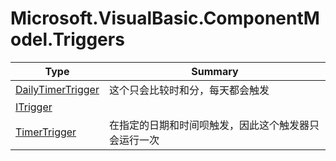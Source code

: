 ﻿
# Microsoft.VisualBasic.ComponentModel.Triggers

|Type|Summary|
|----|-------|
|<a href="#" onClick="load('/docs/Microsoft.VisualBasic.ComponentModel.Triggers/DailyTimerTrigger.md')">DailyTimerTrigger</a>|这个只会比较时和分，每天都会触发|
|<a href="#" onClick="load('/docs/Microsoft.VisualBasic.ComponentModel.Triggers/ITrigger.md')">ITrigger</a>||
|<a href="#" onClick="load('/docs/Microsoft.VisualBasic.ComponentModel.Triggers/TimerTrigger.md')">TimerTrigger</a>|在指定的日期和时间呗触发，因此这个触发器只会运行一次|

